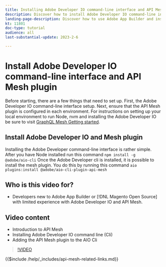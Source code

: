 ```yaml
---
title: Installing Adobe Developer IO command-line interface and API Mesh plugin
description: Discover how to install Adobe Developer IO command-line interface and the API Mesh plugin
landing-page-description: Discover how to use Adobe App Builder and install the Adobe Developer IO with API Mesh plugin.
kt: 11801
doc-type: tutorial
audience: all
last-substantial-update: 2023-2-6

---
```


# Install Adobe Developer IO command-line interface and API Mesh plugin

Before starting, there are a few things that need to set up. First, the Adobe Developer IO command-line interface setup. Next, ensure that the API Mesh plugin is configured in each environment.
For instructions on setting up your local environment to run Node, nvm and installing the Adobe Developer IO be sure to visit [GraphQL Mesh Getting started](https://developer.adobe.com/graphql-mesh-gateway/gateway/getting-started/).


## Install Adobe Developer IO and Mesh plugin

Installing the Adobe Developer command-line interface is rather simple. After you have Node installed run this command `npm install -g @adobe/aio-cli`
Once the Adobe Developer cli is installed, it is possible to install the mesh plugin. You do this by running this command `aio plugins:install @adobe/aio-cli-plugin-api-mesh`


## Who is this video for?

* Developers new to Adobe App Builder or [!DNL Magento Open Source] with limited experience with Adobe Developer IO and API Mesh.

## Video content

* Introduction to API Mesh
* Installing Adobe Developer IO command line (Cli)
* Adding the API Mesh plugin to the AIO Cli

>[!VIDEO](https://video.tv.adobe.com/v/3414122/)

{{$include /help/_includes/api-mesh-related-links.md}}
